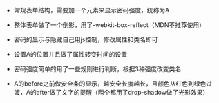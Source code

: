 - 常规表单结构，需要加一个元素来显示密码强度，统称为A

- 整体表单做了一个倒影，用了-webkit-box-reflect（MDN不推荐使用）

- 密码的显示与隐藏自己用js控制，修改属性和类名即可

- 设置A的位置并且做了属性转变时间的设置

- 密码强度简单的用了一些规则进行判断，根据3种强度改变类名

- A的before之前做安全条的显示，越安全长度越长，且颜色从红色到绿色过渡，A的after做了文字的提醒（两个都用了drop-shadow做了光影效果）

  